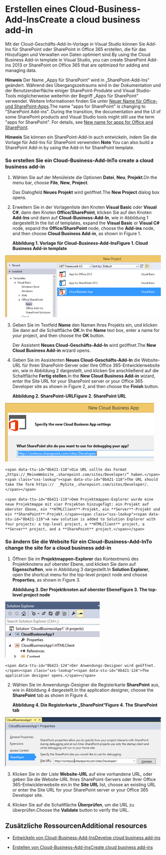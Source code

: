 # <a name="create-a-cloud-business-add-in"></a><span data-ttu-id="0b421-101">Erstellen eines Cloud-Business-Add-Ins</span><span class="sxs-lookup"><span data-stu-id="0b421-101">Create a cloud business add-in</span></span>
<span data-ttu-id="0b421-102">Mit der Cloud-Geschäfts-Add-In-Vorlage in Visual Studio können Sie Add-Ins für SharePoint oder SharePoint in Office 365 erstellen, die für das Hinzufügen und Verwalten von Daten optimiert sind.</span><span class="sxs-lookup"><span data-stu-id="0b421-102">By using the Cloud Business Add-in template in Visual Studio, you can create SharePoint Add-ins 2013 or SharePoint on Office 365 that are optimized for adding and managing data.</span></span>
 

 <span data-ttu-id="0b421-p101">**Hinweis** Der Name „Apps für SharePoint“ wird in „SharePoint-Add-Ins“ geändert. Während des Übergangszeitraums wird in der Dokumentation und der Benutzeroberfläche einiger SharePoint-Produkte und Visual Studio-Tools möglicherweise weiterhin der Begriff „Apps für SharePoint“ verwendet. Weitere Informationen finden Sie unter [Neuer Name für Office- und SharePoint-Apps](new-name-for-apps-for-sharepoint#bk_newname).</span><span class="sxs-lookup"><span data-stu-id="0b421-p101">The name "apps for SharePoint" is changing to "SharePoint Add-ins". During the transition, the documentation and the UI of some SharePoint products and Visual Studio tools might still use the term "apps for SharePoint". For details, see [New name for apps for Office and SharePoint](new-name-for-apps-for-sharepoint#bk_newname).</span></span>
 


 <span data-ttu-id="0b421-106">**Hinweis** Sie können ein SharePoint-Add-In auch entwickeln, indem Sie die Vorlage für Add-Ins für SharePoint verwenden.</span><span class="sxs-lookup"><span data-stu-id="0b421-106">**Note** You can also build a SharePoint Add-in by using the Add-in for SharePoint template.</span></span>
 


### <a name="to-create-a-cloud-business-add-in"></a><span data-ttu-id="0b421-107">So erstellen Sie ein Cloud-Business-Add-In</span><span class="sxs-lookup"><span data-stu-id="0b421-107">To create a cloud business add-in</span></span>


1. <span data-ttu-id="0b421-108">Wählen Sie auf der Menüleiste die Optionen **Datei**, **Neu**, **Projekt**.</span><span class="sxs-lookup"><span data-stu-id="0b421-108">On the menu bar, choose  **File**,  **New**,  **Project**.</span></span>
    
    <span data-ttu-id="0b421-109">Das Dialogfeld **Neues Projekt** wird geöffnet.</span><span class="sxs-lookup"><span data-stu-id="0b421-109">The  **New Project** dialog box opens.</span></span>
    
 
2. <span data-ttu-id="0b421-110">Erweitern Sie in der Vorlagenliste den Knoten **Visual Basic** oder **Visual C#**, dann den Knoten **Office/SharePoint**, klicken Sie auf den Knoten **Add-Ins** und dann auf **Cloud-Business-Add-In**, wie in Abbildung 1 dargestellt.</span><span class="sxs-lookup"><span data-stu-id="0b421-110">In the list of templates, expand the **Visual Basic** or **Visual C#** node, expand the **Office/SharePoint** node, choose the **Add-ins** node, and then choose **Cloud Business Add-in**, as shown in Figure 1.</span></span>
    
    <span data-ttu-id="0b421-111">**Abbildung 1. Vorlage für Cloud-Business-Add-Ins**</span><span class="sxs-lookup"><span data-stu-id="0b421-111">**Figure 1. Cloud Business Add-in template**</span></span>

 

  ![Vorlage zum Erstellen einer Cloud-Business-App](../../images/CloudBusinessApptemplate.PNG)
 

 

 
3. <span data-ttu-id="0b421-113">Geben Sie im Textfeld **Name** den Namen Ihres Projekts ein, und klicken Sie dann auf die Schaltfläche **OK**.</span><span class="sxs-lookup"><span data-stu-id="0b421-113">In the **Name** text box, enter a name for your project, and then choose the **OK** button.</span></span>
    
    <span data-ttu-id="0b421-114">Der Assistent **Neues Cloud-Geschäfts-Add-In** wird geöffnet.</span><span class="sxs-lookup"><span data-stu-id="0b421-114">The **New Cloud Business Add-in** wizard opens.</span></span>
    
 
4. <span data-ttu-id="0b421-115">Geben Sie im Assistenten **Neues Cloud-Geschäfts-Add-In** die Website-URL für Ihren SharePoint-Server oder Ihre Office 365-Entwicklerwebsite ein, wie in Abbildung 2 dargestellt, und klicken Sie anschließend auf die Schaltfläche **Fertig stellen**.</span><span class="sxs-lookup"><span data-stu-id="0b421-115">In the **New Cloud Business Add-in** wizard, enter the Site URL for your SharePoint server or your Office 365 Developer site as shown in Figure 2, and then choose the **Finish** button.</span></span>
    
    <span data-ttu-id="0b421-116">**Abbildung 2. SharePoint-URL**</span><span class="sxs-lookup"><span data-stu-id="0b421-116">**Figure 2. SharePoint URL**</span></span>

 

  ![SharePoint-URL](../../images/SiteURL.PNG)
 

    <span data-ttu-id="0b421-118">Die URL sollte das Format „https://_MeineWebsite_.sharepoint.com/sites/Developer/“ haben.</span><span class="sxs-lookup"><span data-stu-id="0b421-118">The URL should take the form https://  _MySite_.sharepoint.com/sites/Developer/.</span></span>
    
    <span data-ttu-id="0b421-119">Dem Projektmappen-Explorer wurde eine neue Projektmappe mit vier Projekten hinzugefügt: ein Projekt auf oberster Ebene, ein **HTMLClient**-Projekt, ein **Server**-Projekt und ein **SharePoint**-Projekt.</span><span class="sxs-lookup"><span data-stu-id="0b421-119">A new solution is added to Solution Explorer with four projects: a top-level project, a **HTMLClient** project, a **Server** project, and a **SharePoint** project.</span></span>
    
 

### <a name="to-change-the-site-for-a-cloud-business-add-in"></a><span data-ttu-id="0b421-120">So ändern Sie die Website für ein Cloud-Business-Add-In</span><span class="sxs-lookup"><span data-stu-id="0b421-120">To change the site for a cloud business add-in</span></span>


1. <span data-ttu-id="0b421-121">Öffnen Sie im **Projektmappen-Explorer** das Kontextmenü des Projektknotens auf oberster Ebene, und klicken Sie dann auf **Eigenschaften**, wie in Abbildung 3 dargestellt.</span><span class="sxs-lookup"><span data-stu-id="0b421-121">In **Solution Explorer**, open the shortcut menu for the top-level project node and choose **Properties**, as shown in Figure 3.</span></span>
    
    <span data-ttu-id="0b421-122">**Abbildung 3. Der Projektknoten auf oberster Ebene**</span><span class="sxs-lookup"><span data-stu-id="0b421-122">**Figure 3. The top-level project node**</span></span>

 

  ![Der Projektknoten auf oberster Ebene](../../images/Top-levelprojectnode.PNG)
 

    <span data-ttu-id="0b421-124">Der Anwendungs-Designer wird geöffnet.</span><span class="sxs-lookup"><span data-stu-id="0b421-124">The application designer opens.</span></span>
    
 
2. <span data-ttu-id="0b421-125">Wählen Sie im Anwendungs-Designer die Registerkarte **SharePoint** aus, wie in Abbildung 4 dargestellt.</span><span class="sxs-lookup"><span data-stu-id="0b421-125">In the application designer, choose the **SharePoint** tab as shown in Figure 4.</span></span>
    
    <span data-ttu-id="0b421-126">**Abbildung 4. Die Registerkarte „SharePoint“**</span><span class="sxs-lookup"><span data-stu-id="0b421-126">**Figure 4. The SharePoint tab**</span></span>

 

  ![Die SharePoint-Registerkarte „Eigenschaften“](../../images/SharePointtab.PNG)
 

 

 
3. <span data-ttu-id="0b421-128">Klicken Sie in der Liste **Website-URL** auf eine vorhandene URL, oder geben Sie die Website-URL Ihres SharePoint-Servers oder Ihrer Office 365-Entwicklerwebsite ein.</span><span class="sxs-lookup"><span data-stu-id="0b421-128">In the **Site URL** list, choose an existing URL or enter the Site URL for your SharePoint server or your Office 365 Developer site.</span></span>
    
 
4. <span data-ttu-id="0b421-129">Klicken Sie auf die Schaltfläche **Überprüfen**, um die URL zu überprüfen.</span><span class="sxs-lookup"><span data-stu-id="0b421-129">Choose the **Validate** button to verify the URL.</span></span>
    
 

## <a name="additional-resources"></a><span data-ttu-id="0b421-130">Zusätzliche Ressourcen</span><span class="sxs-lookup"><span data-stu-id="0b421-130">Additional resources</span></span>
<span data-ttu-id="0b421-131"><a name="bk_addresources"> </a></span><span class="sxs-lookup"><span data-stu-id="0b421-131"></span></span>


-  [<span data-ttu-id="0b421-132">Entwickeln von Cloud-Business-Add-Ins</span><span class="sxs-lookup"><span data-stu-id="0b421-132">Develop cloud business add-ins</span></span>](develop-cloud-business-add-ins)
    
 
-  [<span data-ttu-id="0b421-133">Erstellen von Cloud-Business-Add-Ins</span><span class="sxs-lookup"><span data-stu-id="0b421-133">Create cloud business add-ins</span></span>](create-cloud-business-add-ins)
    
 


